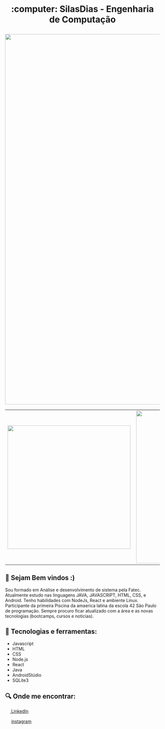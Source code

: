 <h1 align="center">
  :computer: SilasDias - Engenharia de Computação
</h1>

<h2 align="center">
    <img alt="preview application" src="https://i.imgur.com/X23oEk3.png" width="1200px"/>
</h2>

<center>
<table>
    <tr>
        <td><img width="400px" align="left" src="https://github-readme-stats.vercel.app/api/top-langs/?username=silasdias&hide=html&layout=compact&theme=buefy" /></td>
        <td><img width="495px" align="left" src="https://github-readme-stats.vercel.app/api?username=silasdias&theme=buefy"/></td>
    </tr>   
</table>
</center>



## :book: Sejam Bem vindos :)

<p> 
Sou formado em Análise e desenvolvimento de sistema pela Fatec. Atualmente estudo nas linguagens JAVA, JAVASCRIPT, HTML, CSS, e Android. Tenho habilidades com NodeJs, React e ambiente Linux. Participante da primeira Piscina da amaerica latina da escola  42 São Paulo de programação. Sempre procuro ficar atualizado com a área e as novas tecnologias (bootcamps, cursos e noticias).
    
    
 ## :iphone: Tecnologias e ferramentas:
 <ul>
  <li>Javascript</li>
  <li>HTML</li>
  <li>CSS</li>
  <li>Node.js</li>
  <li>React</li>
  <li>Java</li>
  <li>AndroidStúdio</li>
  <li>SQLite3</li>
 </ul>
  
 ## :mag: Onde me encontrar:
<a href="https://www.linkedin.com/in/silas-dias-483465179/" target="_blank"><img src="https://i.imgur.com/zslJLCN.png?1" width="16"></img> </a> [LinkedIn](https://www.linkedin.com/in/silas-dias-483465179/)

<a href="https://www.instagram.com/s1l4sd14s/" target="_blank"><img src="https://i.imgur.com/H6VP9vL.png" width="16"></img></a> [instagram](https://www.instagram.com/s1l4sd14s/)  
